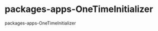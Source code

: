 packages-apps-OneTimeInitializer
================================

packages-apps-OneTimeInitializer
